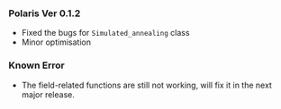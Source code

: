 ### Polaris Ver 0.1.2

- Fixed the bugs for `Simulated_annealing` class
- Minor optimisation

### Known Error

- The field-related functions are still not working, will fix it in the next major release. 
